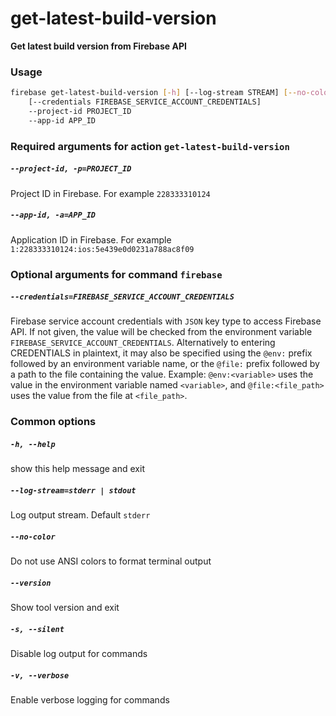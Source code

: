 
get-latest-build-version
========================


**Get latest build version from Firebase API**
### Usage
```bash
firebase get-latest-build-version [-h] [--log-stream STREAM] [--no-color] [--version] [-s] [-v]
    [--credentials FIREBASE_SERVICE_ACCOUNT_CREDENTIALS]
    --project-id PROJECT_ID
    --app-id APP_ID
```
### Required arguments for action `get-latest-build-version`

##### `--project-id, -p=PROJECT_ID`


Project ID in Firebase. For example `228333310124`
##### `--app-id, -a=APP_ID`


Application ID in Firebase. For example `1:228333310124:ios:5e439e0d0231a788ac8f09`
### Optional arguments for command `firebase`

##### `--credentials=FIREBASE_SERVICE_ACCOUNT_CREDENTIALS`


Firebase service account credentials with `JSON` key type to access Firebase API. If not given, the value will be checked from the environment variable `FIREBASE_SERVICE_ACCOUNT_CREDENTIALS`. Alternatively to entering CREDENTIALS in plaintext, it may also be specified using the `@env:` prefix followed by an environment variable name, or the `@file:` prefix followed by a path to the file containing the value. Example: `@env:<variable>` uses the value in the environment variable named `<variable>`, and `@file:<file_path>` uses the value from the file at `<file_path>`.
### Common options

##### `-h, --help`


show this help message and exit
##### `--log-stream=stderr | stdout`


Log output stream. Default `stderr`
##### `--no-color`


Do not use ANSI colors to format terminal output
##### `--version`


Show tool version and exit
##### `-s, --silent`


Disable log output for commands
##### `-v, --verbose`


Enable verbose logging for commands
